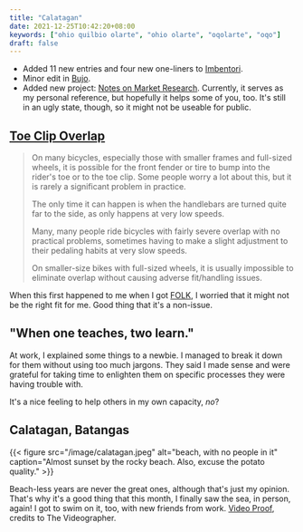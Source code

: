 ```yaml
---
title: "Calatagan"
date: 2021-12-25T10:42:20+08:00
keywords: ["ohio quilbio olarte", "ohio olarte", "oqolarte", "oqo"]
draft: false
---
```


- Added 11 new entries and four new one-liners to [Imbentori](/imbentori).
- Minor edit in [Bujo](/bujo).
- Added new project: [Notes on Market Research](/mr).
Currently, it serves as my personal reference, but hopefully it helps some of
you, too.
It's still in an ugly state, though, so it might not be useable for public.

## [Toe Clip Overlap](https://sheldonbrown.com/gloss_ta-o.html#toeclipoverlap)

> On many bicycles, especially those with smaller frames and full-sized
> wheels, it is possible for the front fender or tire to bump into the
> rider's toe or to the toe clip. Some people worry a lot about this,
> but it is rarely a significant problem in practice.
>
> The only time it can happen is when the handlebars are turned quite
> far to the side, as only happens at very low speeds.
>
> Many, many people ride bicycles with fairly severe overlap with no
> practical problems, sometimes having to make a slight adjustment to
> their pedaling habits at very slow speeds.
>
> On smaller-size bikes with full-sized wheels, it is usually impossible
> to eliminate overlap without causing adverse fit/handling issues. 

When this first happened to me when I got [FOLK](/50), I worried that
it might not be the right fit for me. Good thing that it's a non-issue.

## "When one teaches, two learn."

At work, I explained some things to a newbie.
I managed to break it down for them without using too much jargons.
They said I made sense and were grateful for taking time to enlighten them on
specific processes they were having trouble with.

It's a nice feeling to help others in my own capacity, *no*?

## Calatagan, Batangas

{{< figure src="/image/calatagan.jpeg" alt="beach, with no people in it" caption="Almost sunset by the rocky beach. Also, excuse the potato quality." >}}

Beach-less years are never the great ones, although that's just my opinion.
That's why it's a good thing that this month, I finally saw the sea, in person, again!
I got to swim on it, too, with new friends from work.
[Video Proof](https://youtu.be/EB-cDw6xrWM), credits to The Videographer.
